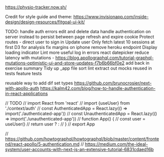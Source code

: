 https://physio-tracker.now.sh/

Credit for style guide and theme: https://www.invisionapp.com/inside-design/design-resources/fitgoal-ui-kit/

TODO:
handle auth errors
edit and delete data
handle authentication on server instead to persist between page refresh and expire cookie
Protect routes - direct user to sign in
Update user
Only fetch latest 10 sessions at first
D3 for analysis
fix margins on iphone
remove heroku endpoint
Display loading indicator
Lint
more useful log in errors
react datepicker
reduce latency with mutations - https://blog.apollographql.com/tutorial-graphql-mutations-optimistic-ui-and-store-updates-f7b6b66bf0e2
add back in exercise summary
Tidy up _app file
sort
lint
extract out mocks reused in tests
feature tests

reusable way to add dif set types
https://github.com/brunocrosier/next-with-apollo-auth
https://kalm42.com/blog/how-to-handle-authentication-in-react-applications


// TODO
// import React from 'react'
// import {useUser} from './context/auth'
// const AuthenticatedApp = React.lazy(() => import('./authenticated-app'))
// const UnauthenticatedApp = React.lazy(() => import('./unauthenticated-app'))
// function App() {
//   const user = useUser()
//   return user ? <AuthenticatedApp /> : <UnauthenticatedApp />
// }
// export App

// https://github.com/howtographql/howtographql/blob/master/content/frontend/react-apollo/5-authentication.md
// https://medium.com/the-ideal-system/user-accounts-with-next-js-an-extensive-tutorial-6831cdaed16b
